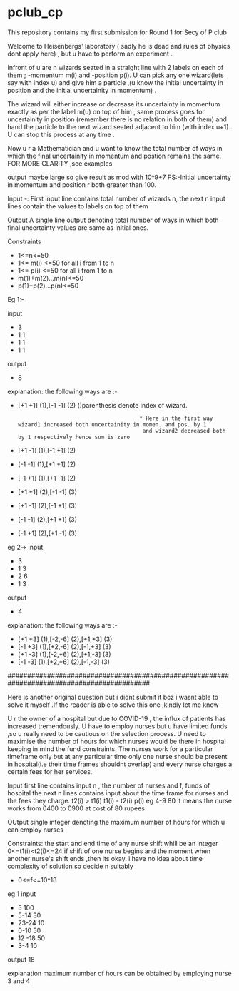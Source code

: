 # pclub_cp
This repository contains my first submission for Round 1 for Secy of P club



Welcome to Heisenbergs' laboratory ( sadly he is dead and rules of physics dont apply here) , but u have to perform an experiment .

Infront of u are n wizards seated in a straight line with 2 labels on each of them ; -momentum m(i) and -position p(i). U can pick any one wizard(lets say with index u) and give him a particle ,(u  know the initial uncertainty in position and the initial uncertainity in momentum) .

The wizard will either increase or decrease its uncertainty in momentum exactly as per the label m(u) on top of him , same process goes for uncertainity in position (remember there is no relation in both of them) and hand the particle to the next wizard seated adjacent to him (with index u+1) . U can stop this process at any time . 


Now u r a Mathematician and u want to know the total number of ways in which the final uncertainity in momentum and postion remains the same.
FOR MORE CLARITY ,see examples

output maybe large so give result as mod with 10^9+7
PS:-Initial uncertainty in momentum and position r both greater than 100.

Input -:
First input line contains total number of wizards n,
the next n input lines contain the values to labels on top of them

Output
A single line output denoting total number of ways in which both final uncertainty values are same as initial ones.

Constraints
* 1<=n<=50
* 1<= m(i) <=50 for all i from 1 to n
* 1<= p(i) <=50 for all i from 1 to n
* m(1)+m(2)...m(n)<=50
* p(1)+p(2)...p(n)<=50


Eg 1:-

input 
* 3
* 1 1
* 1 1
* 1 1


output 
* 8

explanation:
the following ways are  :-
* [+1 +1] (1),[-1 -1] (2)                  ()parenthesis denote index of wizard.

                                            * Here in the first way wizard1 increased both uncertainity in momen. and pos. by 1 
                                             and wizard2 decreased both by 1 respectively hence sum is zero
* [+1 -1] (1),[-1 +1] (2)
* [-1 -1] (1),[+1 +1] (2)
* [-1 +1] (1),[+1 -1] (2)
* [+1 +1] (2),[-1 -1] (3)                 
* [+1 -1] (2),[-1 +1] (3)
* [-1 -1] (2),[+1 +1] (3)
* [-1 +1] (2),[+1 -1] (3)
 

eg 2->
input 
* 3
* 1 3
* 2 6
* 1 3

output
* 4

explanation:
the following ways are  :-
* [+1 +3] (1),[-2,-6] (2),[+1,+3] (3)
* [-1 +3] (1),[+2,-6] (2),[-1,+3] (3)
* [+1 -3] (1),[-2,+6] (2),[+1,-3] (3)
* [-1 -3] (1),[+2,+6] (2),[-1,-3] (3)


############################################################################################

Here is another original question but i didnt submit it bcz i wasnt able to solve it myself .If the reader is able to solve this one ,kindly let me know

U r the owner of a hospital but due to COVID-19 , the influx of patients has increased tremendously. U have to employ nurses but u have limited funds ,so u really need to be cautious on the selection process. U need to maximise the number of hours for which nurses would be there in hospital keeping in mind the fund constraints.
The nurses work for a particular timeframe only but at any particular time only one nurse should be present in hospital(i.e their time frames shouldnt overlap) and every nurse charges a certain fees for her services.

Input 
first line contains input n , the number of nurses and f, funds of hospital
the next n lines contains input about the time frame for nurses and the fees they charge. 
t2(i)  > t1(i)
t1(i) - t2(i)  p(i)
eg 4-9 80
it means the nurse works from 0400 to 0900 at cost of 80 rupees

OUtput
single integer denoting the maximum number of hours for which u can employ nurses


Constraints:
the start and end time of any nurse shift whill be an integer 0<=t1(i)<t2(i)<=24
if shift of one nurse begins and the moment when another nurse's shift ends ,then its okay.
i have no idea about time complexity of solution so decide n suitably 

* 0<=f<=10^18


eg 1
input 
* 5 100
* 5-14 30
* 23-24 10
* 0-10 50
* 12 -18 50
* 3-4 10

output
18

explanation 
maximum number of hours can be obtained by employing nurse 3 and 4


